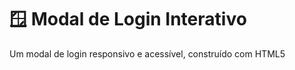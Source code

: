 # 🪟 Modal de Login Interativo

Um modal de login responsivo e acessível, construído com HTML5 <dialog>, CSS moderno e JavaScript puro. Ideal para integrar em sistemas web que necessitam de autenticação ou interações do usuário.

<div align="center"> <img src="https://img.shields.io/badge/HTML5-E34F26?style=for-the-badge&logo=html5&logoColor=white" alt="HTML5"> <img src="https://img.shields.io/badge/CSS3-1572B6?style=for-the-badge&logo=css3&logoColor=white" alt="CSS3"> <img src="https://img.shields.io/badge/JavaScript-F7DF1E?style=for-the-badge&logo=javascript&logoColor=black" alt="JavaScript"> <img src="https://img.shields.io/badge/GitHub-100000?style=for-the-badge&logo=github&logoColor=white" alt="GitHub"> </div>

## ✨ Funcionalidades

✅ Abertura/Fechamento suave usando a API nativa <dialog> do HTML5.
✅ Design responsivo que se adapta a diferentes tamanhos de tela.
✅ Formulário de login com campos para e-mail e senha.
✅ Efeitos visuais como foco nos inputs e backdrop escuro.
✅ Botões intuitivos (abrir modal, fechar, "esqueci a senha", registro).

## 🛠️ Tecnologias Utilizadas

1-HTML5 (semântico com <dialog>).
2-CSS3 (Flexbox, pseudo-classes, variáveis).
3-JavaScript Vanilla (manipulação direta do DOM).
4-Font Awesome (ícones).
5-Google Fonts (Poppins).

## 🎨 Design

1-Cores modernas (#6366F1 como primária).
2-Bordas arredondadas (border-radius: 24px).
3-Espaçamento consistente e hierarquia visual clara.

## 🌟 Destaques

🔹 Zero dependências (leve e rápido).
🔹 Acessível (labels adequados, foco visível).
🔹 Código modular (fácil de estender).

## 📄 Licença

Este projeto está sob a licença MIT. Sinta-se livre para usar e modificar!

<div align="center"> <p>Feito por <a href="https://github.com/JohnReiiss">John Reis</a></p> <p>🔗 <strong>Link do projeto</strong>: <a href="https://github.com/JohnReiiss/modal">github.com/JohnReiiss/modal</a></p> </div>

Você pode visualizar o projeto através deste link: [Visualizar Projeto](https://johnreiiss.github.io/modal/)

## 🚀 Como Usar

1- Clone o repositório

```bash
git clone https://github.com/JohnReiiss/Portfolio-Johnatan-Hayabusa.git
```

2- Abra o arquivo `index.html` em seu navegador para visualizar o projeto.

---

## Contato
Se quiser saber mais sobre meu trabalho ou discutir oportunidades, entre em contato:

- **E-mail:** johnatan.reiiss@icloud.com
- **LinkedIn:** [linkedin.com/in/johnatan-hayabusa](https://www.linkedin.com/in/johnatan-hayabusa)
- **GitHub:** [github.com/JohnReiiss](https://github.com/JohnReiiss)

Obrigado por visitar este repositório! Espero que goste do projeto. 🚀
